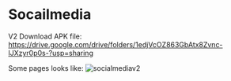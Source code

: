 # Socailmedia
 V2
 Download APK file:
 https://drive.google.com/drive/folders/1edjVcOZ863GbAtx8Zvnc-lJXzyr0p0s-?usp=sharing
 
 Some pages looks like:
![socialmediav2](https://user-images.githubusercontent.com/47039014/152586694-e0991ded-0505-433e-806c-69e3644d016d.png)
